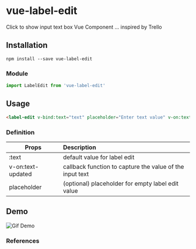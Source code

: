 # vue-label-edit
Click to show input text box Vue Component ... inspired by Trello

## Installation
```
npm install --save vue-label-edit
```
### Module
```js
import LabelEdit from 'vue-label-edit'
```
## Usage
```html
<label-edit v-bind:text="text" placeholder="Enter text value" v-on:text-updated="textUpdateCallback"></label-edit>
```

### Definition

| Props | Description |
| --------- |:----- |
| :text | default value for label edit |
| v-on:text-updated | callback function to capture the value of the input text |
| placeholder | (optional) placeholder for empty label edit value |

## Demo
![Gif Demo][demo]

### References

[demo]: https://media.giphy.com/media/PMUxyTGtLN8csmXxFm/giphy.gif